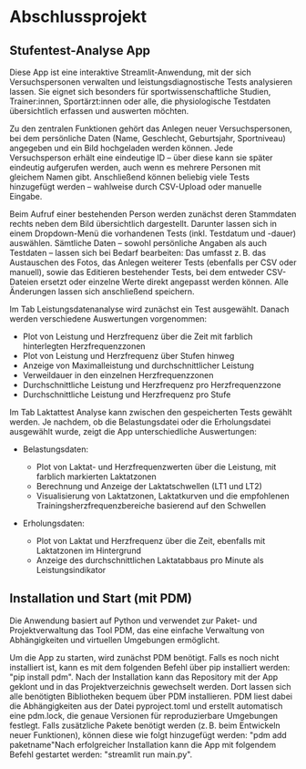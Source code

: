 # Abschlussprojekt
## Stufentest-Analyse App
Diese App ist eine interaktive Streamlit-Anwendung, mit der sich Versuchspersonen verwalten und leistungsdiagnostische Tests analysieren lassen. Sie eignet sich besonders für sportwissenschaftliche Studien, Trainer:innen, Sportärzt:innen oder alle, die physiologische Testdaten übersichtlich erfassen und auswerten möchten.

Zu den zentralen Funktionen gehört das Anlegen neuer Versuchspersonen, bei dem persönliche Daten (Name, Geschlecht, Geburtsjahr, Sportniveau) angegeben und ein Bild hochgeladen werden können. Jede Versuchsperson erhält eine eindeutige ID – über diese kann sie später eindeutig aufgerufen werden, auch wenn es mehrere Personen mit gleichem Namen gibt. Anschließend können beliebig viele Tests hinzugefügt werden – wahlweise durch CSV-Upload oder manuelle Eingabe.

Beim Aufruf einer bestehenden Person werden zunächst deren Stammdaten rechts neben dem Bild übersichtlich dargestellt. Darunter lassen sich in einem Dropdown-Menü die vorhandenen Tests (inkl. Testdatum und -dauer) auswählen. Sämtliche Daten – sowohl persönliche Angaben als auch Testdaten – lassen sich bei Bedarf bearbeiten: Das umfasst z. B. das Austauschen des Fotos, das Anlegen weiterer Tests (ebenfalls per CSV oder manuell), sowie das Editieren bestehender Tests, bei dem entweder CSV-Dateien ersetzt oder einzelne Werte direkt angepasst werden können. Alle Änderungen lassen sich anschließend speichern.

Im Tab Leistungsdatenanalyse wird zunächst ein Test ausgewählt. Danach werden verschiedene Auswertungen vorgenommen:

- Plot von Leistung und Herzfrequenz über die Zeit mit farblich hinterlegten Herzfrequenzzonen
- Plot von Leistung und Herzfrequenz über Stufen hinweg
- Anzeige von Maximalleistung und durchschnittlicher Leistung
- Verweildauer in den einzelnen Herzfrequenzzonen
- Durchschnittliche Leistung und Herzfrequenz pro Herzfrequenzzone
- Durchschnittliche Leistung und Herzfrequenz pro Stufe

Im Tab Laktattest Analyse kann zwischen den gespeicherten Tests gewählt werden. Je nachdem, ob die Belastungsdatei oder die Erholungsdatei ausgewählt wurde, zeigt die App unterschiedliche Auswertungen:

- Belastungsdaten:
    - Plot von Laktat- und Herzfrequenzwerten über die Leistung, mit farblich markierten Laktatzonen
    - Berechnung und Anzeige der Laktatschwellen (LT1 und LT2)
    - Visualisierung von Laktatzonen, Laktatkurven und die empfohlenen Trainingsherzfrequenzbereiche basierend auf den Schwellen

- Erholungsdaten:
    - Plot von Laktat und Herzfrequenz über die Zeit, ebenfalls mit Laktatzonen im Hintergrund
    - Anzeige des durchschnittlichen Laktatabbaus pro Minute als Leistungsindikator

## Installation und Start (mit PDM)
Die Anwendung basiert auf Python und verwendet zur Paket- und Projektverwaltung das Tool PDM, das eine einfache Verwaltung von Abhängigkeiten und virtuellen Umgebungen ermöglicht.

Um die App zu starten, wird zunächst PDM benötigt. Falls es noch nicht installiert ist, kann es mit dem folgenden Befehl über pip installiert werden: "pip install pdm". Nach der Installation kann das Repository mit der App geklont und in das Projektverzeichnis gewechselt werden. Dort lassen sich alle benötigten Bibliotheken bequem über PDM installieren. PDM liest dabei die Abhängigkeiten aus der Datei pyproject.toml und erstellt automatisch eine pdm.lock, die genaue Versionen für reproduzierbare Umgebungen festlegt. Falls zusätzliche Pakete benötigt werden (z. B. beim Entwickeln neuer Funktionen), können diese wie folgt hinzugefügt werden: "pdm add paketname"Nach erfolgreicher Installation kann die App mit folgendem Befehl gestartet werden: "streamlit run main.py".